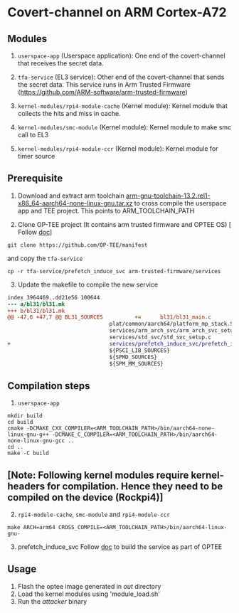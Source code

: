 # Covert-channel on ARM Cortex-A72

## Modules

 1. `userspace-app` (Userspace application): 
 One end of the covert-channel that receives the secret data.
 
 2. `tfa-service` (EL3 service):
 Other end of the covert-channel that sends the secret data. This service runs in Arm Trusted Firmware (https://github.com/ARM-software/arm-trusted-firmware)

 3. `kernel-modules/rpi4-module-cache` (Kernel module):
 Kernel module that collects the hits and miss in cache.
 
 4. `kernel-modules/smc-module` (Kernel module):
 Kernel module to make smc call to EL3

 5. `kernel-modules/rpi4-module-ccr` (Kernel module):
 Kernel module for timer source
 

## Prerequisite
1. Download and extract arm toolchain [arm-gnu-toolchain-13.2.rel1-x86\_64-aarch64-none-linux-gnu.tar.xz](https://developer.arm.com/-/media/Files/downloads/gnu/13.2.rel1/binrel/arm-gnu-toolchain-13.2.rel1-x86_64-aarch64-none-linux-gnu.tar.xz?rev=22c39fc25e5541818967b4ff5a09ef3e&hash=E7676169CE35FC2AAECF4C121E426083871CA6E5) to cross compile the userspace app and TEE project. This points to ARM\_TOOLCHAIN\_PATH

2. Clone OP-TEE project (It contains arm trusted firmware and OPTEE OS) [ Follow [doc](https://github.com/OP-TEE/manifest)]
 ```
 git clone https://github.com/OP-TEE/manifest
 ```
and copy the `tfa-service`
```
cp -r tfa-service/prefetch_induce_svc arm-trusted-firmware/services
```
3. Update the makefile to compile the new service

```diff --git a/bl31/bl31.mk b/bl31/bl31.mk
index 3964469..dd21e56 100644
--- a/bl31/bl31.mk
+++ b/bl31/bl31.mk
@@ -47,6 +47,7 @@ BL31_SOURCES          +=      bl31/bl31_main.c                                \
                                plat/common/aarch64/platform_mp_stack.S         \
                                services/arm_arch_svc/arm_arch_svc_setup.c      \
                                services/std_svc/std_svc_setup.c                \
+                               services/prefetch_induce_svc/prefetch_induce_svc.c \
                                ${PSCI_LIB_SOURCES}                             \
                                ${SPMD_SOURCES}                                 \
                                ${SPM_MM_SOURCES}                               \
```




## Compilation steps
1. `userspace-app`
```
mkdir build
cd build
cmake -DCMAKE_CXX_COMPILER=<ARM_TOOLCHAIN_PATH>/bin/aarch64-none-linux-gnu-g++ -DCMAKE_C_COMPILER=<ARM_TOOLCHAIN_PATH>/bin/aarch64-none-linux-gnu-gcc ..
cd ..
make -C build
```

## [Note: Following kernel modules require kernel-headers for compilation. Hence they need to be compiled on the device (Rockpi4)]
2. `rpi4-module-cache`, `smc-module` and `rpi4-module-ccr`
```
make ARCH=arm64 CROSS_COMPILE=<ARM_TOOLCHAIN_PATH>/bin/aarch64-linux-gnu-
```
3. prefetch\_induce\_svc 
Follow [doc](https://optee.readthedocs.io/en/latest/building/gits/build.html) to build the service as part of OPTEE

## Usage
1. Flash the optee image generated in *out* directory
2. Load the kernel modules using 'module\_load.sh'
3. Run the *attacker* binary 

